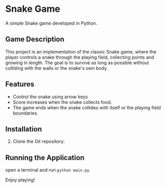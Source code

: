 # Snake Game

A simple Snake game developed in Python.

## Game Description

This project is an implementation of the classic Snake game, where the player controls a snake through the playing field, collecting points and growing in length. The goal is to survive as long as possible without colliding with the walls or the snake's own body.

## Features

- Control the snake using arrow keys
- Score increases when the snake collects food.
- The game ends when the snake collides with itself or the playing field boundaries.

## Installation

2. Clone the Git repository:

## Running the Application

open a terminal and run `python main.py`.



Enjoy playing!
